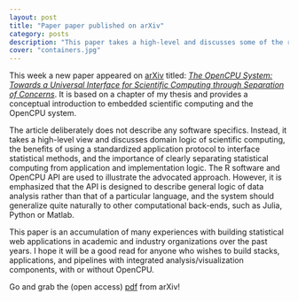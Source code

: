 ```yaml
---
layout: post
title: "Paper paper published on arXiv"
category: posts
description: "This paper takes a high-level and discusses some of the relevant domain logic of scientific computing, the benefits of using a standardized application protocol to interface statistical software, and the importance of clearly separating statistical computing from application and implementation logic"
cover: "containers.jpg"
---
```


This week a new paper appeared on [arXiv](http://arxiv.org/a/ooms_j_1) titled: [*The OpenCPU System: Towards a Universal Interface for Scientific Computing through Separation of Concerns*](http://arxiv.org/abs/1406.4806). It is based on a chapter of my thesis and provides a  conceptual introduction to embedded scientific computing and the OpenCPU system.

The article deliberately does not describe any software specifics. Instead, it takes a high-level view and discusses domain logic of scientific computing, the benefits of using a standardized application protocol to interface statistical methods, and the importance of clearly separating statistical computing from application and implementation logic. The R software and OpenCPU API are used to illustrate the advocated approach. However, it is emphasized that the API is designed to describe general logic of data analysis rather than that of a particular language, and the system should generalize quite naturally to other computational back-ends, such as Julia, Python or Matlab.

This paper is an accumulation of many experiences with building statistical web applications in academic and industry organizations over the past years. I hope it will be a good read for anyone who wishes to build stacks, applications, and pipelines with integrated analysis/visualization components, with or without OpenCPU. 

Go and grab the (open access) [pdf](http://arxiv.org/pdf/1406.4806v1.pdf) from arXiv! 

